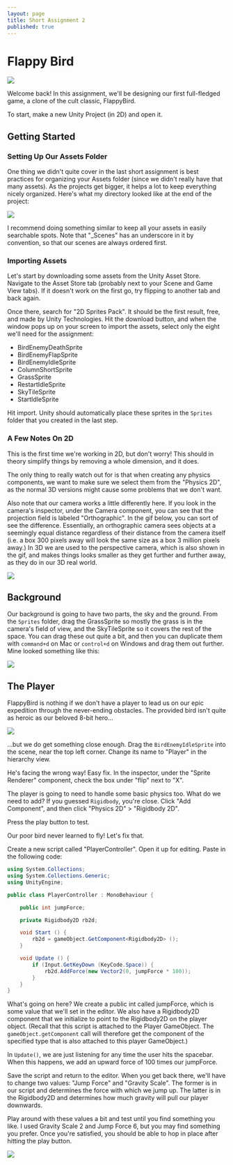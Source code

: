 ```yaml
---
layout: page
title: Short Assignment 2
published: true
---
```


# Flappy Bird

![](https://media.giphy.com/media/xrDdo5kuHzwxG/giphy.gif)

Welcome back! In this assignment, we'll be designing our first full-fledged game, a clone of the cult classic, FlappyBird.

To start, make a new Unity Project (in 2D) and open it.

## Getting Started
### Setting Up Our Assets Folder
One thing we didn't quite cover in the last short assignment is best practices for organizing your Assets folder (since we didn't really have that many assets). As the projects get bigger, it helps a lot to keep everything nicely organized. Here's what my directory looked like at the end of the project:

![](img/assets.png)

I recommend doing something similar to keep all your assets in easily searchable spots. Note that "\_Scenes" has an underscore in it by convention, so that our scenes are always ordered first.

### Importing Assets
Let's start by downloading some assets from the Unity Asset Store. Navigate to the Asset Store tab (probably next to your Scene and Game View tabs). If it doesn't work on the first go, try flipping to another tab and back again.

Once there, search for "2D Sprites Pack". It should be the first result, free, and made by Unity Technologies. Hit the download button, and when the window pops up on your screen to import the assets, select only the eight we'll need for the assignment:

- BirdEnemyDeathSprite
- BirdEnemyFlapSprite
- BirdEnemyIdleSprite
- ColumnShortSprite
- GrassSprite
- RestartIdleSprite
- SkyTileSprite
- StartIdleSprite

Hit import. Unity should automatically place these sprites in the `Sprites` folder that you created in the last step.

### A Few Notes On 2D
This is the first time we're working in 2D, but don't worry! This should in theory simplify things by removing a whole dimension, and it does.

The only thing to really watch out for is that when creating any physics components, we want to make sure we select them from the "Physics 2D", as the normal 3D versions might cause some problems that we don't want.

Also note that our camera works a little differently here. If you look in the camera's inspector, under the Camera component, you can see that the projection field is labeled "Orthographic". In the gif below, you can sort of see the difference. Essentially, an orthographic camera sees objects at a seemingly equal distance regardless of their distance from the camera itself (i.e. a box 300 pixels away will look the same size as a box 3 million pixels away.) In 3D we are used to the perspective camera, which is also shown in the gif, and makes things looks smaller as they get further and further away, as they do in our 3D real world.

![](img/camera-explanation.gif)

## Background
Our background is going to have two parts, the sky and the ground. From the `Sprites` folder, drag the GrassSprite so mostly the grass is in the camera's field of view, and the SkyTileSprite so it covers the rest of the space. You can drag these out quite a bit, and then you can duplicate them with `command+d` on Mac or `control+d` on Windows and drag them out further. Mine looked something like this:

![](img/background.png)

## The Player
FlappyBird is nothing if we don't have a player to lead us on our epic expedition through the never-ending obstacles. The provided bird isn't quite as heroic as our beloved 8-bit hero...

![](img/flappy-bird-icon.png)

...but we do get something close enough. Drag the `BirdEnemyIdleSprite` into the scene, near the top left corner. Change its name to "Player" in the hierarchy view.

He's facing the wrong way! Easy fix. In the inspector, under the "Sprite Renderer" component, check the box under "flip" next to "X".

The player is going to need to handle some basic physics too. What do we need to add? If you guessed `Rigidbody`, you're close. Click "Add Component", and then click "Physics 2D" > "Rigidbody 2D".

Press the play button to test.

Our poor bird never learned to fly! Let's fix that.

Create a new script called "PlayerController". Open it up for editing. Paste in the following code:

```csharp
using System.Collections;
using System.Collections.Generic;
using UnityEngine;

public class PlayerController : MonoBehaviour {

	public int jumpForce;

	private Rigidbody2D rb2d;

	void Start () {
		rb2d = gameObject.GetComponent<Rigidbody2D> ();
	}

	void Update () {
		if (Input.GetKeyDown (KeyCode.Space)) {
			rb2d.AddForce(new Vector2(0, jumpForce * 100));
		}
	}
}
```

What's going on here? We create a public int called jumpForce, which is some value that we'll set in the editor. We also have a Rigidbody2D component that we initialize to point to the Rigidbody2D on the player object. (Recall that this script is attached to the Player GameObject. The `gameObject.getComponent` call will therefore get the component of the specified type that is also attached to this player GameObject.)

In `Update()`, we are just listening for any time the user hits the spacebar. When this happens, we add an upward force of 100 times our jumpForce.

Save the script and return to the editor. When you get back there, we'll have to change two values: "Jump Force" and "Gravity Scale". The former is in our script and determines the force with which we jump up. The latter is in the Rigidbody2D and determines how much gravity will pull our player downwards.

Play around with these values a bit and test until you find something you like. I used Gravity Scale 2 and Jump Force 6, but you may find something you prefer. Once you're satisfied, you should be able to hop in place after hitting the play button.

![](img/bouncing.gif)
